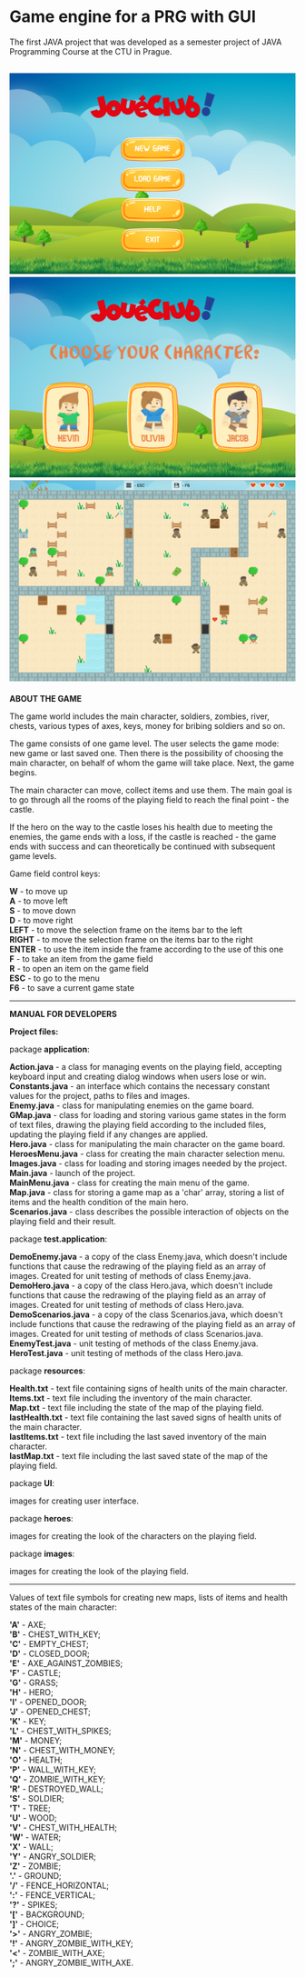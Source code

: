 # Game engine for a PRG with GUI

The first JAVA project that was developed as a semester project of JAVA Programming Course at the CTU in Prague.       

![Start screen](https://raw.githubusercontent.com/paklonski/game-engine-rpg-java/master/screenshots/screenshot_start.png)
![Hero choice](https://raw.githubusercontent.com/paklonski/game-engine-rpg-java/master/screenshots/screenshot_herochoice.png)
![Gameplay](https://raw.githubusercontent.com/paklonski/game-engine-rpg-java/master/screenshots/screenshot_gameplay.png)
-------------------------------------

**ABOUT THE GAME**     

The game world includes the main character, soldiers, zombies, river, chests, various types of axes, keys, money for bribing soldiers and so on.         

The game consists of one game level. The user selects the game mode: new game or last saved one. Then there is the possibility of choosing the main character, on behalf of whom the game will take place. Next, the game begins.    

The main character can move, collect items and use them. The main goal is to go through all the rooms of the playing field to reach the final point - the castle.        

If the hero on the way to the castle loses his health due to meeting the enemies, the game ends with a loss, if the castle is reached - the game ends with success and can theoretically be continued with subsequent game levels.      

Game field control keys: 

**W** - to move up      
**A** - to move left       
**S** - to move down         
**D** - to move right           
**LEFT** - to move the selection frame on the items bar to the left          
**RIGHT** - to move the selection frame on the items bar to the right          
**ENTER** - to use the item inside the frame according to the use of this one           
**F** - to take an item from the game field            
**R** - to open an item on the game field          
**ESC** - to go to the menu           
**F6** - to save a current game state   

----------------------------------------

**MANUAL FOR DEVELOPERS**          

**Project files:**        

package **application**:          

**Action.java** - a class for managing events on the playing field, accepting keyboard input and creating dialog windows when users lose or win.           
**Constants.java** - an interface which contains the necessary constant values for the project, paths to files and images.            
**Enemy.java** - class for manipulating enemies on the game board.            
**GMap.java** - class for loading and storing various game states in the form of text files, drawing the playing field according to the included files, updating the playing field if any changes are applied.            
**Hero.java** - class for manipulating the main character on the game board.             
**HeroesMenu.java** - class for creating the main character selection menu.                
**Images.java** - сlass for loading and storing images needed by the project.              
**Main.java** - launch of the project.                
**MainMenu.java** - сlass for creating the main menu of the game.            
**Map.java** - сlass for storing a game map as a 'char' array, storing a list of items and the health condition of the main hero.           
**Scenarios.java** - class describes the possible interaction of objects on the playing field and their result.          

package **test.application**:         

**DemoEnemy.java** - a copy of the class Enemy.java, which doesn't include functions that cause the redrawing of the playing field as an array of images. Created for unit testing of methods of class Enemy.java.           
**DemoHero.java** - a copy of the class Hero.java, which doesn't include functions that cause the redrawing of the playing field as an array of images. Created for unit testing of methods of class Hero.java.          
**DemoScenarios.java** - a copy of the class Scenarios.java, which doesn't include functions that cause the redrawing of the playing field as an array of images. Created for unit testing of methods of class Scenarios.java.         
**EnemyTest.java** - unit testing of methods of the class Enemy.java.           
**HeroTest.java** - unit testing of methods of the class Hero.java.           

package **resources**:         
   
**Health.txt** - text file containing signs of health units of the main character.        
**Items.txt** - text file including the inventory of the main character.          
**Map.txt** - text file including the state of the map of the playing field.         
**lastHealth.txt** - text file containing the last saved signs of health units of the main character.         
**lastItems.txt** - text file including the last saved inventory of the main character.          
**lastMap.txt** - text file including the last saved state of the map of the playing field.        

package **UI**:         

images for creating user interface.         
 
package **heroes**:        
    
images for creating the look of the characters on the playing field.        

package **images**:        

images for creating the look of the playing field. 

--------------------------

Values of text file symbols for creating new maps, lists of items and health states of the main character:       

**'A'** - AXE;         
**'B'** - CHEST_WITH_KEY;       
**'C'** - EMPTY_CHEST;        
**'D'** - CLOSED_DOOR;        
**'E'** - AXE_AGAINST_ZOMBIES;        
**'F'** - CASTLE;        
**'G'** - GRASS;        
**'H'** - HERO;        
**'I'** - OPENED_DOOR;        
**'J'** - OPENED_CHEST;        
**'K'** - KEY;        
**'L'** - CHEST_WITH_SPIKES;        
**'M'** - MONEY;        
**'N'** - CHEST_WITH_MONEY;        
**'O'** - HEALTH;        
**'P'** - WALL_WITH_KEY;        
**'Q'** - ZOMBIE_WITH_KEY;        
**'R'** - DESTROYED_WALL;        
**'S'** - SOLDIER;        
**'T'** - TREE;        
**'U'** - WOOD;        
**'V'** - CHEST_WITH_HEALTH;        
**'W'** - WATER;        
**'X'** - WALL;        
**'Y'** - ANGRY_SOLDIER;        
**'Z'** - ZOMBIE;        
**'.'** - GROUND;        
**'/'** - FENCE_HORIZONTAL;        
**':'** - FENCE_VERTICAL;        
**'?'** - SPIKES;        
**'['** - BACKGROUND;        
**']'** - CHOICE;        
**'>'** - ANGRY_ZOMBIE;        
**'!'** - ANGRY_ZOMBIE_WITH_KEY;        
**'<'** - ZOMBIE_WITH_AXE;        
**';'** - ANGRY_ZOMBIE_WITH_AXE.        
